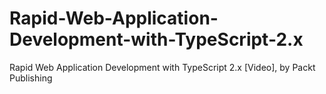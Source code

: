 # Rapid-Web-Application-Development-with-TypeScript-2.x
Rapid Web Application Development with TypeScript 2.x [Video], by Packt Publishing
